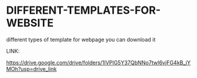 # DIFFERENT-TEMPLATES-FOR-WEBSITE
different types of template for webpage you can download it

LINK:

https://drive.google.com/drive/folders/1lVPlG5Y37QbNNo7twI6vjFG4kB_iYMOh?usp=drive_link
